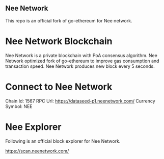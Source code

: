 ## Nee Network

This repo is an official fork of go-ethereum for Nee network.

# Nee Network Blockchain
Nee Network is a private blockchain with PoA consensus algorithm. Nee Network optimized fork of go-ethereum to improve gas consumption and transaction speed. Nee Network produces new block every 5 seconds.

# Connect to Nee Network
Chain Id: 1567
RPC Url: https://dataseed-p1.neenetwork.com/
Currency Symbol: NEE

# Nee Explorer
Following is an official block explorer for Nee Network.

https://scan.neenetwork.com/
